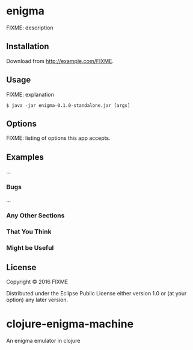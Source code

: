 
# enigma

FIXME: description

## Installation

Download from http://example.com/FIXME.

## Usage

FIXME: explanation

    $ java -jar enigma-0.1.0-standalone.jar [args]

## Options

FIXME: listing of options this app accepts.

## Examples

...

### Bugs

...

### Any Other Sections
### That You Think
### Might be Useful

## License

Copyright © 2016 FIXME

Distributed under the Eclipse Public License either version 1.0 or (at
your option) any later version.

# clojure-enigma-machine
An enigma emulator in clojure
